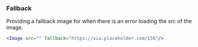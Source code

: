 <demo>

### Fallback

Providing a fallback image for when there is an error loading the src of the image.

```jsx live
<Image src="" fallback="https://via.placeholder.com/150"/>
```

</demo>
